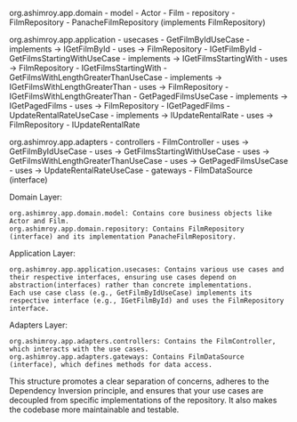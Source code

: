 org.ashimroy.app.domain
    - model
        - Actor
        - Film
    - repository
        - FilmRepository
        - PanacheFilmRepository (implements FilmRepository)

org.ashimroy.app.application
    - usecases
        - GetFilmByIdUseCase
            - implements -> IGetFilmById
            - uses -> FilmRepository
        - IGetFilmById
        - GetFilmsStartingWithUseCase
            - implements -> IGetFilmsStartingWith
            - uses -> FilmRepository
        - IGetFilmsStartingWith
        - GetFilmsWithLengthGreaterThanUseCase
            - implements -> IGetFilmsWithLengthGreaterThan
            - uses -> FilmRepository
        - IGetFilmsWithLengthGreaterThan
        - GetPagedFilmsUseCase
            - implements -> IGetPagedFilms
            - uses -> FilmRepository
        - IGetPagedFilms
        - UpdateRentalRateUseCase
            - implements -> IUpdateRentalRate
            - uses -> FilmRepository
        - IUpdateRentalRate

org.ashimroy.app.adapters
    - controllers
        - FilmController
            - uses -> GetFilmByIdUseCase
            - uses -> GetFilmsStartingWithUseCase
            - uses -> GetFilmsWithLengthGreaterThanUseCase
            - uses -> GetPagedFilmsUseCase
            - uses -> UpdateRentalRateUseCase
    - gateways
        - FilmDataSource (interface)


Domain Layer:

    org.ashimroy.app.domain.model: Contains core business objects like Actor and Film.
    org.ashimroy.app.domain.repository: Contains FilmRepository (interface) and its implementation PanacheFilmRepository.

Application Layer:

    org.ashimroy.app.application.usecases: Contains various use cases and their respective interfaces, ensuring use cases depend on abstraction(interfaces) rather than concrete implementations.
    Each use case class (e.g., GetFilmByIdUseCase) implements its respective interface (e.g., IGetFilmById) and uses the FilmRepository interface.

Adapters Layer:

    org.ashimroy.app.adapters.controllers: Contains the FilmController, which interacts with the use cases.
    org.ashimroy.app.adapters.gateways: Contains FilmDataSource (interface), which defines methods for data access.

This structure promotes a clear separation of concerns, adheres to the Dependency Inversion principle, and ensures that your use cases are decoupled from specific implementations of the repository. It also makes the codebase more maintainable and testable.

